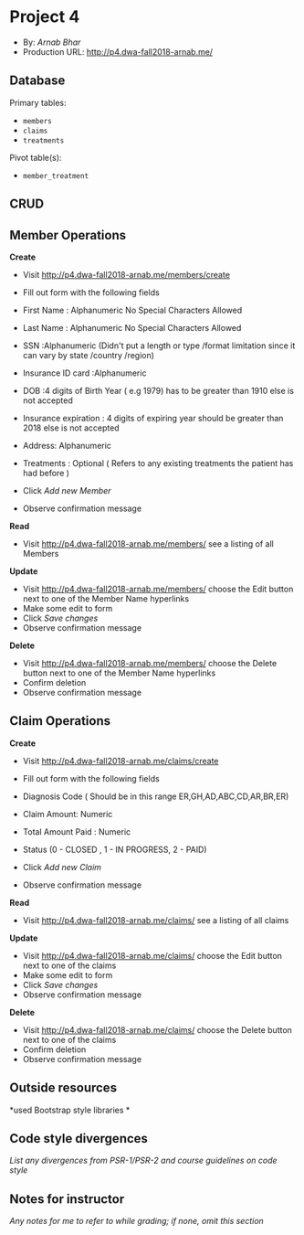 # Project 4
+ By: *Arnab Bhar*
+ Production URL: <http://p4.dwa-fall2018-arnab.me/>

## Database

Primary tables:
  + `members`
  + `claims`
  + `treatments`
 
  
Pivot table(s):
  + `member_treatment`


## CRUD

## Member Operations

__Create__
  + Visit <http://p4.dwa-fall2018-arnab.me/members/create>
  + Fill out form with the following fields
  + First Name : Alphanumeric No Special Characters Allowed
  + Last Name : Alphanumeric No Special Characters Allowed
  + SSN :Alphanumeric (Didn't put a length or type /format limitation since it can vary by state /country /region)
  + Insurance ID card :Alphanumeric
  + DOB :4 digits of Birth Year ( e.g 1979) has to be greater than 1910 else is not accepted 
  + Insurance expiration : 4 digits of expiring year should be greater than 2018 else is not accepted 
  + Address: Alphanumeric 
  + Treatments : Optional ( Refers to any existing treatments the patient has had before )
  
  + Click *Add new Member*
  + Observe confirmation message
  
__Read__
  + Visit <http://p4.dwa-fall2018-arnab.me/members/> see a listing of all Members
  
__Update__
  + Visit <http://p4.dwa-fall2018-arnab.me/members/> choose the Edit button next to one of the Member Name hyperlinks
  + Make some edit to form
  + Click *Save changes*
  + Observe confirmation message
  
__Delete__
  + Visit <http://p4.dwa-fall2018-arnab.me/members/> choose the Delete button next to one of the Member Name hyperlinks
  + Confirm deletion
  + Observe confirmation message
 
## Claim  Operations
 
 __Create__
   + Visit <http://p4.dwa-fall2018-arnab.me/claims/create>
   + Fill out form with the following fields 
   + Diagnosis Code ( Should be in this range ER,GH,AD,ABC,CD,AR,BR,ER)
   + Claim Amount: Numeric
   + Total Amount Paid : Numeric
   + Status (0 - CLOSED , 1 - IN PROGRESS, 2 - PAID)
   
   + Click *Add new Claim*
   + Observe confirmation message
   
 __Read__
   + Visit <http://p4.dwa-fall2018-arnab.me/claims/> see a listing of all claims
   
 __Update__
   + Visit <http://p4.dwa-fall2018-arnab.me/claims/> choose the Edit button next to one of the claims
   + Make some edit to form
   + Click *Save changes*
   + Observe confirmation message
   
 __Delete__
   + Visit <http://p4.dwa-fall2018-arnab.me/claims/> choose the Delete button next to one of the claims
   + Confirm deletion
   + Observe confirmation message

## Outside resources
*used Bootstrap style libraries *

## Code style divergences
*List any divergences from PSR-1/PSR-2 and course guidelines on code style*

## Notes for instructor
*Any notes for me to refer to while grading; if none, omit this section*
